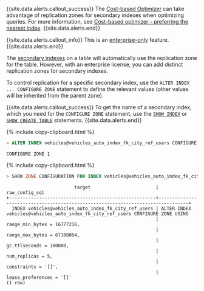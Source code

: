{{site.data.alerts.callout_success}}
The [Cost-based Optimizer](cost-based-optimizer.html) can take advantage of replication zones for secondary indexes when optimizing queries. For more information, see [Cost-based optimizer - preferring the nearest index](cost-based-optimizer.html#preferring-the-nearest-index).
{{site.data.alerts.end}}

{{site.data.alerts.callout_info}}
This is an [enterprise-only](enterprise-licensing.html) feature.
{{site.data.alerts.end}}

The [secondary indexes](indexes.html) on a table will automatically use the replication zone for the table. However, with an enterprise license, you can add distinct replication zones for secondary indexes.

To control replication for a specific secondary index, use the `ALTER INDEX ... CONFIGURE ZONE` statement to define the relevant values (other values will be inherited from the parent zone).

{{site.data.alerts.callout_success}}
To get the name of a secondary index, which you need for the `CONFIGURE ZONE` statement, use the [`SHOW INDEX`](show-index.html) or [`SHOW CREATE TABLE`](show-create.html) statements.
{{site.data.alerts.end}}

{% include copy-clipboard.html %}
~~~ sql
> ALTER INDEX vehicles@vehicles_auto_index_fk_city_ref_users CONFIGURE ZONE USING num_replicas = 5, gc.ttlseconds = 100000;
~~~

~~~
CONFIGURE ZONE 1
~~~

{% include copy-clipboard.html %}
~~~ sql
> SHOW ZONE CONFIGURATION FOR INDEX vehicles@vehicles_auto_index_fk_city_ref_users;
~~~

~~~
                         target                        |                                 raw_config_sql
+------------------------------------------------------+---------------------------------------------------------------------------------+
  INDEX vehicles@vehicles_auto_index_fk_city_ref_users | ALTER INDEX vehicles@vehicles_auto_index_fk_city_ref_users CONFIGURE ZONE USING
                                                       |     range_min_bytes = 16777216,
                                                       |     range_max_bytes = 67108864,
                                                       |     gc.ttlseconds = 100000,
                                                       |     num_replicas = 5,
                                                       |     constraints = '[]',
                                                       |     lease_preferences = '[]'
(1 row)
~~~
